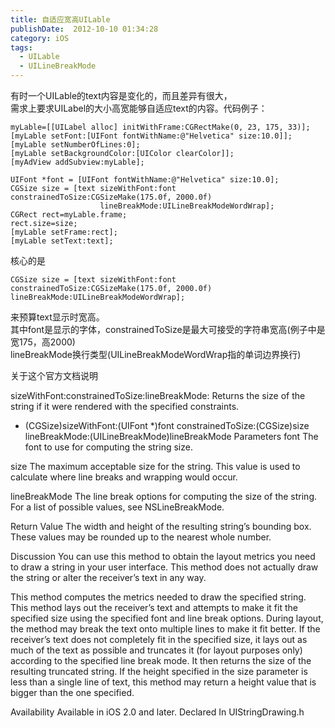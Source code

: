 ```yaml
---
title: 自适应宽高UILable
publishDate:  2012-10-10 01:34:28
category: iOS
tags:
  - UILable
  - UILineBreakMode
---
```


有时一个UILable的text内容是变化的，而且差异有很大，  
需求上要求UILabel的大小高宽能够自适应text的内容。代码例子：  

```objc
myLable=[[UILabel alloc] initWithFrame:CGRectMake(0, 23, 175, 33)];   
[myLable setFont:[UIFont fontWithName:@"Helvetica" size:10.0]];   
[myLable setNumberOfLines:0];   
[myLable setBackgroundColor:[UIColor clearColor]];   
[myAdView addSubview:myLable];  
   
UIFont *font = [UIFont fontWithName:@"Helvetica" size:10.0];   
CGSize size = [text sizeWithFont:font constrainedToSize:CGSizeMake(175.0f, 2000.0f)   
                    lineBreakMode:UILineBreakModeWordWrap];   
CGRect rect=myLable.frame;   
rect.size=size;   
[myLable setFrame:rect];   
[myLable setText:text];  
```

核心的是
```
CGSize size = [text sizeWithFont:font constrainedToSize:CGSizeMake(175.0f, 2000.0f) lineBreakMode:UILineBreakModeWordWrap];
```
来预算text显示时宽高。  
其中font是显示的字体，constrainedToSize是最大可接受的字符串宽高(例子中是宽175，高2000)  
lineBreakMode换行类型(UILineBreakModeWordWrap指的单词边界换行)

<!-- more -->

关于这个官方文档说明

sizeWithFont:constrainedToSize:lineBreakMode:
Returns the size of the string if it were rendered with the specified constraints.

- (CGSize)sizeWithFont:(UIFont *)font constrainedToSize:(CGSize)size lineBreakMode:(UILineBreakMode)lineBreakMode
Parameters
font
The font to use for computing the string size.

size
The maximum acceptable size for the string. This value is used to calculate where line breaks and wrapping would occur.

lineBreakMode
The line break options for computing the size of the string. For a list of possible values, see NSLineBreakMode.

Return Value
The width and height of the resulting string’s bounding box. These values may be rounded up to the nearest whole number.

Discussion
You can use this method to obtain the layout metrics you need to draw a string in your user interface. This method does not actually draw the string or alter the receiver’s text in any way.

This method computes the metrics needed to draw the specified string. This method lays out the receiver’s text and attempts to make it fit the specified size using the specified font and line break options. During layout, the method may break the text onto multiple lines to make it fit better. If the receiver’s text does not completely fit in the specified size, it lays out as much of the text as possible and truncates it (for layout purposes only) according to the specified line break mode. It then returns the size of the resulting truncated string. If the height specified in the size parameter is less than a single line of text, this method may return a height value that is bigger than the one specified.

Availability
Available in iOS 2.0 and later.
Declared In
UIStringDrawing.h